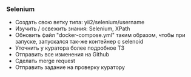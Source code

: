 ### Selenium

- Создать свою ветку типа: yii2/selenium/username
- Изучить / освежить знания: Selenium, XPath
- Обновить файл "docker-compose.yml" таким образом, чтобы при запуске, запускался так-же контейнер с selenoid
- Уточнить у куратора более подробное ТЗ
- Отправить все изменения на Github
- Сделать merge request
- Отправить задание на проверку куратору